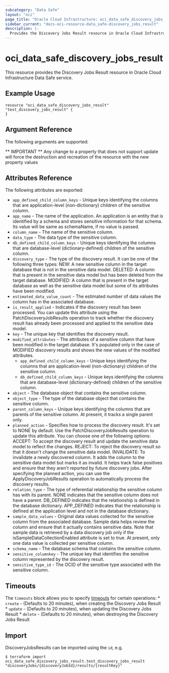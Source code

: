 ```yaml
---
subcategory: "Data Safe"
layout: "oci"
page_title: "Oracle Cloud Infrastructure: oci_data_safe_discovery_jobs_result"
sidebar_current: "docs-oci-resource-data_safe-discovery_jobs_result"
description: |-
  Provides the Discovery Jobs Result resource in Oracle Cloud Infrastructure Data Safe service
---
```


# oci_data_safe_discovery_jobs_result
This resource provides the Discovery Jobs Result resource in Oracle Cloud Infrastructure Data Safe service.



## Example Usage

```hcl
resource "oci_data_safe_discovery_jobs_result" "test_discovery_jobs_result" {
}
```

## Argument Reference

The following arguments are supported:



** IMPORTANT **
Any change to a property that does not support update will force the destruction and recreation of the resource with the new property values

## Attributes Reference

The following attributes are exported:

* `app_defined_child_column_keys` - Unique keys identifying the columns that are application-level (non-dictionary) children of the sensitive column.
* `app_name` - The name of the application. An application is an entity that is identified by a schema and stores sensitive information for that schema. Its value will be same as schemaName, if no value is passed.
* `column_name` - The name of the sensitive column.
* `data_type` - The data type of the sensitive column.
* `db_defined_child_column_keys` - Unique keys identifying the columns that are database-level (dictionary-defined) children of the sensitive column.
* `discovery_type` - The type of the discovery result. It can be one of the following three types: NEW: A new sensitive column in the target database that is not in the sensitive data model. DELETED: A column that is present in the sensitive data model but has been deleted from the target database. MODIFIED: A column that is present in the target database as well as the sensitive data model but some of its attributes have been modified. 
* `estimated_data_value_count` - The estimated number of data values the column has in the associated database.
* `is_result_applied` - Indicates if the discovery result has been processed. You can update this attribute using the PatchDiscoveryJobResults operation to track whether the discovery result has already been processed and applied to the sensitive data model. 
* `key` - The unique key that identifies the discovery result.
* `modified_attributes` - The attributes of a sensitive column that have been modified in the target database. It's populated only in the case of MODIFIED discovery results and shows the new values of the modified attributes. 
	* `app_defined_child_column_keys` - Unique keys identifying the columns that are application-level (non-dictionary) children of the sensitive column.
	* `db_defined_child_column_keys` - Unique keys identifying the columns that are database-level (dictionary-defined) children of the sensitive column.
* `object` - The database object that contains the sensitive column.
* `object_type` - The type of the database object that contains the sensitive column.
* `parent_column_keys` - Unique keys identifying the columns that are parents of the sensitive column. At present, it tracks a single parent only.
* `planned_action` - Specifies how to process the discovery result. It's set to NONE by default. Use the PatchDiscoveryJobResults operation to update this attribute. You can choose one of the following options: ACCEPT: To accept the discovery result and update the sensitive data model to reflect the changes. REJECT: To reject the discovery result so that it doesn't change the sensitive data model. INVALIDATE: To invalidate a newly discovered column. It adds the column to the sensitive data model but marks it as invalid. It helps track false positives and ensure that they aren't reported by future discovery jobs. After specifying the planned action, you can use the ApplyDiscoveryJobResults operation to automatically process the discovery results. 
* `relation_type` - The type of referential relationship the sensitive column has with its parent. NONE indicates that the sensitive column does not have a parent. DB_DEFINED indicates that the relationship is defined in the database dictionary. APP_DEFINED indicates that the relationship is defined at the application level and not in the database dictionary. 
* `sample_data_values` - Original data values collected for the sensitive column from the associated database. Sample data helps review the column and ensure that it actually contains sensitive data. Note that sample data is retrieved by a data discovery job only if the isSampleDataCollectionEnabled attribute is set to true. At present, only one data value is collected per sensitive column. 
* `schema_name` - The database schema that contains the sensitive column.
* `sensitive_columnkey` - The unique key that identifies the sensitive column represented by the discovery result.
* `sensitive_type_id` - The OCID of the sensitive type associated with the sensitive column.

## Timeouts

The `timeouts` block allows you to specify [timeouts](https://registry.terraform.io/providers/hashicorp/oci/latest/docs/guides/changing_timeouts) for certain operations:
	* `create` - (Defaults to 20 minutes), when creating the Discovery Jobs Result
	* `update` - (Defaults to 20 minutes), when updating the Discovery Jobs Result
	* `delete` - (Defaults to 20 minutes), when destroying the Discovery Jobs Result


## Import

DiscoveryJobsResults can be imported using the `id`, e.g.

```
$ terraform import oci_data_safe_discovery_jobs_result.test_discovery_jobs_result "discoveryJobs/{discoveryJobId}/results/{resultKey}" 
```

